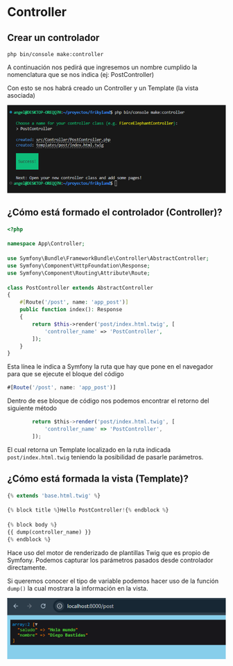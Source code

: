 # Controller

## Crear un controlador

```none
php bin/console make:controller
```

A continuación nos pedirá que ingresemos un nombre cumplido la nomenclatura que se nos indica (ej: PostController)

Con esto se nos habrá creado un Controller y un Template (la vista asociada)


 ![](attachments/4012e2d2-5359-4c6e-8c09-7602263b48cb.png)


## **¿Cómo está formado el controlador (Controller)?**

```php
<?php

namespace App\Controller;

use Symfony\Bundle\FrameworkBundle\Controller\AbstractController;
use Symfony\Component\HttpFoundation\Response;
use Symfony\Component\Routing\Attribute\Route;

class PostController extends AbstractController
{
    #[Route('/post', name: 'app_post')]
    public function index(): Response
    {
        return $this->render('post/index.html.twig', [
            'controller_name' => 'PostController',
        ]);
    }
}
```


Esta línea le indica a Symfony la ruta que hay que pone en el navegador para que se ejecute el bloque del código

```javascript
#[Route('/post', name: 'app_post')]
```

Dentro de ese bloque de código nos podemos encontrar el retorno del siguiente método

```javascript
        return $this->render('post/index.html.twig', [
            'controller_name' => 'PostController',
        ]);
```

El cual retorna un Template localizado en la ruta indicada `post/index.html.twig` teniendo la posibilidad de pasarle parámetros.


## ¿Cómo está formada la vista (Template)?

```php
{% extends 'base.html.twig' %}

{% block title %}Hello PostController!{% endblock %}

{% block body %}
{{ dump(controller_name) }}
{% endblock %}
```

Hace uso del motor de renderizado de plantillas Twig que es propio de Symfony. Podemos capturar los parámetros pasados desde controlador directamente. 

Si queremos conocer el tipo de variable podemos hacer uso de la función `dump()` la cual mostrara la información en la vista.  


![](attachments/fbf2d524-2995-474a-9ac1-b791f325dde3.png)
